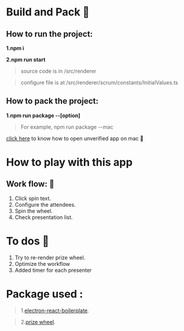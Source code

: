# Build and Pack :eyes:

## How to run the project:

**1.npm i**

**2.npm run start**

> source code is in /src/renderer

> configure file is at /src/renderer/scrum/constants/InitialValues.ts

## How to pack the project:

**1.npm run package --[option]**

> For example, npm run package --mac

[click here](https://support.apple.com/en-hk/guide/mac-help/mh40616/mac) to know how to open unverified app on mac :triumph:

# How to play with this app

## Work flow: :woozy_face:

1. Click spin text.
2. Configure the attendees.
3. Spin the wheel.
4. Check presentation list.

# To dos :thinking:

1. Try to re-render prize wheel.
2. Optimize the workflow
3. Added timer for each presenter

# Package used :

> 1.[electron-react-boilerplate](https://github.com/Jack-W-loves-baking/daily_scrum_wheel_prize.git).

> 2.[prize wheel](https://github.com/shekharramola/react-wheel-of-prizes).
